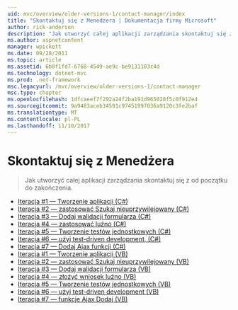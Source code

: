 ```yaml
---
uid: mvc/overview/older-versions-1/contact-manager/index
title: "Skontaktuj się z Menedżera | Dokumentacja firmy Microsoft"
author: rick-anderson
description: "Jak utworzyć całej aplikacji zarządzania skontaktuj się z od początku do zakończenia."
ms.author: aspnetcontent
manager: wpickett
ms.date: 09/28/2011
ms.topic: article
ms.assetid: 6b0f1fd7-6768-4549-ae9c-be9131103c4d
ms.technology: dotnet-mvc
ms.prod: .net-framework
msc.legacyurl: /mvc/overview/older-versions-1/contact-manager
msc.type: chapter
ms.openlocfilehash: 1dfcaeef7f292a24f2ba191d965028f5c0f912e4
ms.sourcegitcommit: 9a9483aceb34591c97451997036a9120c3fe2baf
ms.translationtype: MT
ms.contentlocale: pl-PL
ms.lasthandoff: 11/10/2017
---
```

<a name="contact-manager"></a>Skontaktuj się z Menedżera
====================
> Jak utworzyć całej aplikacji zarządzania skontaktuj się z od początku do zakończenia.


- [Iteracja #1 — Tworzenie aplikacji (C#)](iteration-1-create-the-application-cs.md)
- [Iteracja #2 — zastosować Szukaj nieuprzywilejowany (C#)](iteration-2-make-the-application-look-nice-cs.md)
- [Iteracja #3 — Dodaj walidacji formularza (C#)](iteration-3-add-form-validation-cs.md)
- [Iteracja #4 — zastosować luźno (C#)](iteration-4-make-the-application-loosely-coupled-cs.md)
- [Iteracja #5 — Tworzenie testów jednostkowych (C#)](iteration-5-create-unit-tests-cs.md)
- [Iteracja #6 — użyj test-driven development, (C#)](iteration-6-use-test-driven-development-cs.md)
- [Iteracja #7 — Dodaj Ajax funkcji (C#)](iteration-7-add-ajax-functionality-cs.md)
- [Iteracja #1 — Tworzenie aplikacji (VB)](iteration-1-create-the-application-vb.md)
- [Iteracja #2 — zastosować Szukaj nieuprzywilejowany (VB)](iteration-2-make-the-application-look-nice-vb.md)
- [Iteracja #3 — Dodaj walidacji formularza (VB)](iteration-3-add-form-validation-vb.md)
- [Iteracja #4 — złożyć wniosek luźno (VB)](iteration-4-make-the-application-loosely-coupled-vb.md)
- [Iteracja #5 — Tworzenie testów jednostkowych (VB)](iteration-5-create-unit-tests-vb.md)
- [Iteracja #6 — użyj test-driven development (VB)](iteration-6-use-test-driven-development-vb.md)
- [Iteracja #7 — funkcje Ajax Dodaj (VB)](iteration-7-add-ajax-functionality-vb.md)
